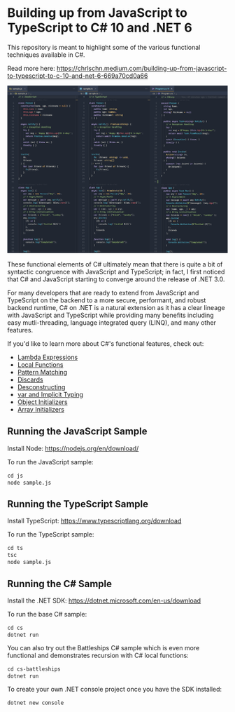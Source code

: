 # Building up from JavaScript to TypeScript to C# 10 and .NET 6

This repository is meant to highlight some of the various functional techniques available in C#.

Read more here: https://chrlschn.medium.com/building-up-from-javascript-to-typescript-to-c-10-and-net-6-669a70cd0a66

![JS vs TS vs CS](./js-ts-csharp.png)

These functional elements of C# ultimately mean that there is quite a bit of syntactic congruence with JavaScript and TypeScript; in fact, I first noticed that C# and JavaScript starting to converge around the release of .NET 3.0.

For many developers that are ready to extend from JavaScript and TypeScript on the backend to a more secure, performant, and robust backend runtime, C# on .NET is a natural extension as it has a clear lineage with JavaScript and TypeScript while providing many benefits including easy mutli-threading, language integrated query (LINQ), and many other features.

If you'd like to learn more about C#'s functional features, check out:

- [Lambda Expressions](https://docs.microsoft.com/en-us/dotnet/csharp/language-reference/operators/lambda-expressions)
- [Local Functions](https://docs.microsoft.com/en-us/dotnet/csharp/programming-guide/classes-and-structs/local-functions)
- [Pattern Matching](https://docs.microsoft.com/en-us/dotnet/csharp/fundamentals/functional/pattern-matching)
- [Discards](https://docs.microsoft.com/en-us/dotnet/csharp/fundamentals/functional/discards)
- [Desconstructing](https://docs.microsoft.com/en-us/dotnet/csharp/fundamentals/functional/deconstruct)
- [var and Implicit Typing](https://docs.microsoft.com/en-us/dotnet/csharp/language-reference/keywords/var)
- [Object Initializers](https://docs.microsoft.com/en-us/dotnet/csharp/programming-guide/classes-and-structs/how-to-initialize-objects-by-using-an-object-initializer)
- [Array Initializers](https://docs.microsoft.com/en-us/dotnet/csharp/programming-guide/arrays/single-dimensional-arrays)

## Running the JavaScript Sample

Install Node: https://nodejs.org/en/download/

To run the JavaScript sample:

```
cd js
node sample.js
```

## Running the TypeScript Sample

Install TypeScript: https://www.typescriptlang.org/download

To run the TypeScript sample:

```
cd ts
tsc
node sample.js
```

## Running the C# Sample

Install the .NET SDK: https://dotnet.microsoft.com/en-us/download

To run the base C# sample:

```
cd cs
dotnet run
```

You can also try out the Battleships C# sample which is even more functional and demonstrates recursion with C# local functions:

```
cd cs-battleships
dotnet run
```

To create your own .NET console project once you have the SDK installed:

```
dotnet new console
```